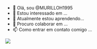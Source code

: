 - 👋 Olá, sou @MURILLOH1995
- 👀 Estou interessado em ...
- 🌱 Atualmente estou aprendendo...
- 💞️ Procuro colaborar em ...
- 📫 Como entrar em contato comigo ...

<!---
MURILLOH1995/MURILLOH1995 é um ✨ repositório especial ✨ porque seu `README.md` (this file) aparece em seu perfil do hithub.
Você pode clicar no link Visualizar para ver suas alterações.
--->


![](https://d11a6trkgmumsb.cloudfront.net/original/3X/e/1/e13dda99ca718bc17e3d446c67199a3c83615c8f.gif)
